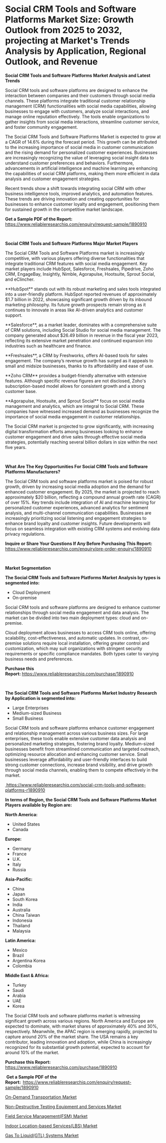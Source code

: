 <p><h1>Social CRM Tools and Software Platforms Market Size: Growth Outlook from 2025 to 2032, projecting at Market's Trends Analysis by Application, Regional Outlook, and Revenue</h1></p><p><strong>Social CRM Tools and Software Platforms Market Analysis and Latest Trends</strong></p>
<p><p>Social CRM tools and software platforms are designed to enhance the interaction between companies and their customers through social media channels. These platforms integrate traditional customer relationship management (CRM) functionalities with social media capabilities, allowing businesses to engage with customers, analyze social interactions, and manage online reputation effectively. The tools enable organizations to gather insights from social media interactions, streamline customer service, and foster community engagement.</p><p>The Social CRM Tools and Software Platforms Market is expected to grow at a CAGR of 14.6% during the forecast period. This growth can be attributed to the increasing importance of social media in customer communication and the rising demand for personalized customer experiences. Businesses are increasingly recognizing the value of leveraging social insight data to understand customer preferences and behaviors. Furthermore, advancements in artificial intelligence and machine learning are enhancing the capabilities of social CRM platforms, making them more efficient in data analysis and customer engagement strategies.</p><p>Recent trends show a shift towards integrating social CRM with other business intelligence tools, improved analytics, and automation features. These trends are driving innovation and creating opportunities for businesses to enhance customer loyalty and engagement, positioning them for sustained growth in the competitive market landscape.</p></p>
<p><strong>Get a Sample PDF of the Report:&nbsp;</strong> <a href="https://www.reliableresearchiq.com/enquiry/request-sample/1890910?utm_campaign=3116&utm_medium=2&utm_source=Github&utm_content=ia&utm_term=11032025&utm_id=social-crm-tools-and-software-platforms">https://www.reliableresearchiq.com/enquiry/request-sample/1890910</a></p>
<p>&nbsp;</p>
<p><strong>Social CRM Tools and Software Platforms Major Market Players</strong></p>
<p><p>The Social CRM Tools and Software Platforms market is increasingly competitive, with various players offering diverse functionalities that integrate traditional CRM features with social media engagement. Key market players include HubSpot, Salesforce, Freshsales, Pipedrive, Zoho CRM, EngageBay, Insightly, Nimble, Agorapulse, Hootsuite, Sprout Social, and eClincher.</p><p>**HubSpot** stands out with its robust marketing and sales tools integrated into a user-friendly platform. HubSpot reported revenues of approximately $1.7 billion in 2022, showcasing significant growth driven by its inbound marketing philosophy. Its future growth prospects remain strong as it continues to innovate in areas like AI-driven analytics and customer support.</p><p>**Salesforce**, as a market leader, dominates with a comprehensive suite of CRM solutions, including Social Studio for social media management. The company generated about $26.49 billion in revenue in the fiscal year 2023, reflecting its extensive market penetration and continued expansion into industries such as healthcare and finance.</p><p>**Freshsales**, a CRM by Freshworks, offers AI-based tools for sales engagement. The company’s revenue growth has surged as it appeals to small and midsize businesses, thanks to its affordability and ease of use.</p><p>**Zoho CRM** provides a budget-friendly alternative with extensive features. Although specific revenue figures are not disclosed, Zoho's subscription-based model allows for consistent growth and a strong customer base.</p><p>**Agorapulse, Hootsuite, and Sprout Social** focus on social media management and analytics, which are integral to Social CRM. These companies have witnessed increased demand as businesses recognize the importance of social media engagement in customer relationships.</p><p>The Social CRM market is projected to grow significantly, with increasing digital transformation efforts among businesses looking to enhance customer engagement and drive sales through effective social media strategies, potentially reaching several billion dollars in size within the next five years.</p></p>
<p>&nbsp;</p>
<p><strong>What Are The Key Opportunities For Social CRM Tools and Software Platforms Manufacturers?</strong></p>
<p><p>The Social CRM tools and software platforms market is poised for robust growth, driven by increasing social media adoption and the demand for enhanced customer engagement. By 2025, the market is projected to reach approximately $20 billion, reflecting a compound annual growth rate (CAGR) of over 15%. Key trends include integration of AI and machine learning for personalized customer experiences, advanced analytics for sentiment analysis, and multi-channel communication capabilities. Businesses are increasingly prioritizing social listening and engagement strategies to enhance brand loyalty and customer insights. Future developments will focus on seamless integration with existing CRM systems and evolving data privacy regulations.</p></p>
<p><strong>Inquire or Share Your Questions If Any Before Purchasing This Report:</strong> <a href="https://www.reliableresearchiq.com/enquiry/pre-order-enquiry/1890910?utm_campaign=3116&utm_medium=2&utm_source=Github&utm_content=ia&utm_term=11032025&utm_id=social-crm-tools-and-software-platforms">https://www.reliableresearchiq.com/enquiry/pre-order-enquiry/1890910</a></p>
<p>&nbsp;</p>
<p><strong>Market Segmentation</strong></p>
<p><strong>The Social CRM Tools and Software Platforms Market Analysis by types is segmented into:</strong></p>
<p><ul><li>Cloud Deployment</li><li>On-premise</li></ul></p>
<p><p>Social CRM tools and software platforms are designed to enhance customer relationships through social media engagement and data analysis. The market can be divided into two main deployment types: cloud and on-premise. </p><p>Cloud deployment allows businesses to access CRM tools online, offering scalability, cost-effectiveness, and automatic updates. In contrast, on-premise solutions require local installation, offering greater control and customization, which may suit organizations with stringent security requirements or specific compliance mandates. Both types cater to varying business needs and preferences.</p></p>
<p><strong>Purchase this Report:&nbsp;</strong><a href="https://www.reliableresearchiq.com/purchase/1890910?utm_campaign=3116&utm_medium=2&utm_source=Github&utm_content=ia&utm_term=11032025&utm_id=social-crm-tools-and-software-platforms">https://www.reliableresearchiq.com/purchase/1890910</a></p>
<p>&nbsp;</p>
<p><strong>The Social CRM Tools and Software Platforms Market Industry Research by Application is segmented into:</strong></p>
<p><ul><li>Large Enterprises</li><li>Medium-sized Business</li><li>Small Business</li></ul></p>
<p><p>Social CRM tools and software platforms enhance customer engagement and relationship management across various business sizes. For large enterprises, these tools enable extensive customer data analysis and personalized marketing strategies, fostering brand loyalty. Medium-sized businesses benefit from streamlined communication and targeted outreach, optimizing resource allocation and enhancing customer service. Small businesses leverage affordability and user-friendly interfaces to build strong customer connections, increase brand visibility, and drive growth through social media channels, enabling them to compete effectively in the market.</p></p>
<p><a href="https://www.reliableresearchiq.com/social-crm-tools-and-software-platforms-r1890910?utm_campaign=3116&utm_medium=2&utm_source=Github&utm_content=ia&utm_term=11032025&utm_id=social-crm-tools-and-software-platforms">&nbsp;https://www.reliableresearchiq.com/social-crm-tools-and-software-platforms-r1890910</a></p>
<p><strong>In terms of Region, the Social CRM Tools and Software Platforms Market Players available by Region are:</strong></p>
<p>
    <p> <strong> North America: </strong>
        <ul>
            <li>United States</li>
            <li>Canada</li>
        </ul>
        </p> 
    <p> <strong> Europe: </strong>
        <ul>
            <li>Germany</li>
            <li>France</li>
            <li>U.K.</li>
            <li>Italy</li>
            <li>Russia</li>
        </ul>
        </p> 
    <p> <strong> Asia-Pacific: </strong>
        <ul>
            <li>China</li>
            <li>Japan</li>
            <li>South Korea</li>
            <li>India</li>
            <li>Australia</li>
            <li>China Taiwan</li>
            <li>Indonesia</li>
            <li>Thailand</li>
            <li>Malaysia</li>
        </ul>
        </p> 
    <p> <strong> Latin America: </strong>
        <ul>
            <li>Mexico</li>
            <li>Brazil</li>
            <li>Argentina Korea</li>
            <li>Colombia</li>
        </ul>
        </p> 
    <p> <strong> Middle East & Africa: </strong>
        <ul>
            <li>Turkey</li>
            <li>Saudi</li>
            <li>Arabia</li>
            <li>UAE</li>
            <li>Korea</li>
        </ul>
    </p>
    </p>
<p><p>The Social CRM tools and software platforms market is witnessing significant growth across various regions. North America and Europe are expected to dominate, with market shares of approximately 40% and 30%, respectively. Meanwhile, the APAC region is emerging rapidly, projected to capture around 20% of the market share. The USA remains a key contributor, leading innovation and adoption, while China is increasingly recognized for its substantial growth potential, expected to account for around 10% of the market.</p></p>
<p><strong>Purchase this Report: </strong><a href="https://www.reliableresearchiq.com/purchase/1890910?utm_campaign=3116&utm_medium=2&utm_source=Github&utm_content=ia&utm_term=11032025&utm_id=social-crm-tools-and-software-platforms">https://www.reliableresearchiq.com/purchase/1890910</a></p>
<p>&nbsp;<strong>Get a Sample PDF of the Report:&nbsp;&nbsp;</strong><a href="https://www.reliableresearchiq.com/enquiry/request-sample/1890910?utm_campaign=3116&utm_medium=2&utm_source=Github&utm_content=ia&utm_term=11032025&utm_id=social-crm-tools-and-software-platforms">https://www.reliableresearchiq.com/enquiry/request-sample/1890910</a></p>
<p><strong></strong></p>
<p><p><a href="https://github.com/gauldvikerm6/Market-Research-Report-List-1/blob/main/on-demand-transportation-market.md?utm_campaign=3116&utm_medium=2&utm_source=Github&utm_content=ia&utm_term=11032025&utm_id=social-crm-tools-and-software-platforms">On-Demand Transportation Market</a></p><p><a href="https://github.com/benasjuettk3/Market-Research-Report-List-1/blob/main/non-destructive-testing-equipment-and-services-market.md?utm_campaign=3116&utm_medium=2&utm_source=Github&utm_content=ia&utm_term=11032025&utm_id=social-crm-tools-and-software-platforms">Non-Destructive Testing Equipment and Services Market</a></p><p><a href="https://github.com/ardgenoud/Market-Research-Report-List-1/blob/main/field-service-managementfsm-market.md?utm_campaign=3116&utm_medium=2&utm_source=Github&utm_content=ia&utm_term=11032025&utm_id=social-crm-tools-and-software-platforms">Field Service Management(FSM) Market</a></p><p><a href="https://github.com/airitaursela/Market-Research-Report-List-1/blob/main/indoor-location-based-serviceslbs-market.md?utm_campaign=3116&utm_medium=2&utm_source=Github&utm_content=ia&utm_term=11032025&utm_id=social-crm-tools-and-software-platforms">Indoor Location-based Services(LBS) Market</a></p><p><a href="https://github.com/cingozascard/Market-Research-Report-List-1/blob/main/gas-to-liquidgtl-systems-market.md?utm_campaign=3116&utm_medium=2&utm_source=Github&utm_content=ia&utm_term=11032025&utm_id=social-crm-tools-and-software-platforms">Gas To Liquid(GTL) Systems Market</a></p></p>